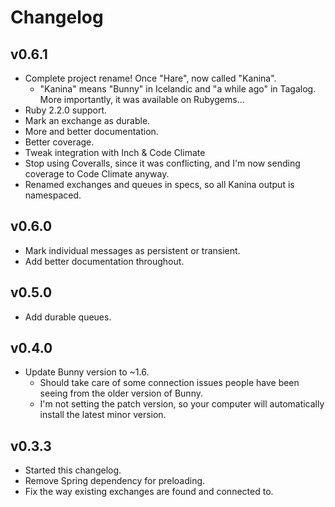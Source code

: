 Changelog
=========

v0.6.1
------
- Complete project rename! Once "Hare", now called "Kanina".
  - "Kanina" means "Bunny" in Icelandic and "a while ago" in Tagalog. More importantly, it was available on Rubygems...
- Ruby 2.2.0 support.
- Mark an exchange as durable.
- More and better documentation.
- Better coverage.
- Tweak integration with Inch & Code Climate
- Stop using Coveralls, since it was conflicting, and I'm now sending coverage to Code Climate anyway.
- Renamed exchanges and queues in specs, so all Kanina output is namespaced.

v0.6.0
------
- Mark individual messages as persistent or transient.
- Add better documentation throughout.

v0.5.0
------
- Add durable queues.

v0.4.0
------
- Update Bunny version to ~1.6.
  - Should take care of some connection issues people have been seeing from the older version of Bunny.
  - I'm not setting the patch version, so your computer will automatically install the latest minor version.

v0.3.3
------
- Started this changelog.
- Remove Spring dependency for preloading.
- Fix the way existing exchanges are found and connected to.
